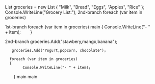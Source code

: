 List<string> groceries = new List<string> { "Milk", "Bread", "Eggs", "Apples", "Rice" };
Console.WriteLine("Grocery List:");
 2nd-branch
      foreach (var item in groceries) 

 1st-branch
      foreach (var item in groceries)
 main
      {
            Console.WriteLine("- " + item);
       }


 2nd-branch
groceries.Add("stawbery,mango,banana");

       groceries.Add("Yogurt,popcorn, chocolate");

      foreach (var item in groceries) 
      {
            Console.WriteLine("- " + item);
       }
 main
main
